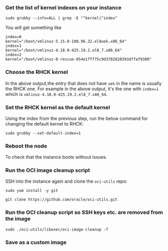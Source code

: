 ### Get the list of kernel indexes on your instance

```
sudo grubby --info=ALL | grep -E "^kernel|^index"
```

You will get something like

```
index=0
kernel="/boot/vmlinuz-5.15.0-100.96.32.el8uek.x86_64"
index=1
kernel="/boot/vmlinuz-4.18.0-425.19.2.el8_7.x86_64"
index=2
kernel="/boot/vmlinuz-0-rescue-654e1fff75c9d3782020393dffaf9380"
```

### Choose the RHCK kernel

In the above output,the entry that does not have `uek` in the name is usually the RHCK one. For example in the above output, it's the one with `index=1` which is `vmlinuz-4.18.0-425.19.2.el8_7.x86_64`.

### Set the RHCK kernel as the default kernel
Using the index from the previous step, run the below command for changing the default kernel to RHCK:

```
sudo grubby --set-default-index=1
```

### Reboot the node
To check that the instance boots without issues.

### Run the OCI image cleanup script
SSH into the instance again and clone the `oci-utils` repo:

```
sudo yum install -y git

git clone https://github.com/oracle/oci-utils.git
```

### Run the OCI cleanup script so SSH keys etc. are removed from the image

```
sudo ./oci-utils/libexec/oci-image-cleanup -f
```

### Save as a custom image
